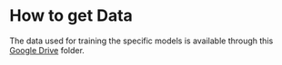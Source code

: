 # How to get Data

The data used for training the specific models is available through this [Google Drive](https://drive.google.com/drive/folders/1BNB7chtcXyrRidr9gFgz-zxGnTZqlKrJ?usp=sharing) folder.
